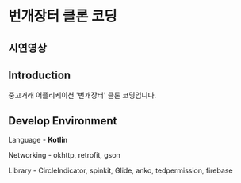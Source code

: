 # 번개장터 클론 코딩

## 시연영상

## Introduction
중고거래 어플리케이션 '번개장터' 클론 코딩입니다.

## Develop Environment
Language - **Kotlin**

Networking - okhttp, retrofit, gson

Library - CircleIndicator, spinkit, Glide, anko, tedpermission, firebase
